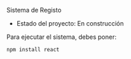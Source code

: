 <hi> Sistema de Registo </hi>

- Estado del proyecto: En construcción

Para ejecutar el sistema, debes poner:

```npm install react``` 
